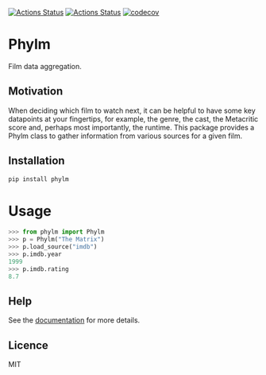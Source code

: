[![Actions Status](https://github.com/dbatten5/phylm/workflows/Tests/badge.svg)](https://github.com/dbatten5/phylm/actions)
[![Actions Status](https://github.com/dbatten5/phylm/workflows/Release/badge.svg)](https://github.com/dbatten5/phylm/actions)
[![codecov](https://codecov.io/gh/dbatten5/phylm/branch/master/graph/badge.svg?token=P233M48EA6)](https://codecov.io/gh/dbatten5/phylm)

# Phylm

Film data aggregation.

## Motivation

When deciding which film to watch next, it can be helpful to have some key datapoints at
your fingertips, for example, the genre, the cast, the Metacritic score and, perhaps
most importantly, the runtime. This package provides a Phylm class to gather information
from various sources for a given film.

## Installation

```bash
pip install phylm
```

# Usage

```python
>>> from phylm import Phylm
>>> p = Phylm("The Matrix")
>>> p.load_source("imdb")
>>> p.imdb.year
1999
>>> p.imdb.rating
8.7
```

## Help

See the [documentation](https://dbatten5.github.io/phylm) for more details.

## Licence

MIT
